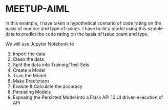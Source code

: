 # MEETUP-AIML


In this example, I have taken a hypothetical scenario of code rating on the basis of number and type of issues. I have build a model using this sample data to predict the code rating on the basis of issue count and type.

We will use Jupyter Notebook to
1. Import the data
2. Clean the data
3. Split the data into Training/Test Sets
4. Create a Model
5. Train the Model
6. Make Predictions
7. Evalute & Calculate the accuracy
8. Persisting Models
9. Exposing the Persisted Model into a Flask API
10.UI driven execution of API
